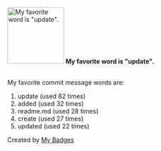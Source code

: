 <img src="https://my-badges.github.io/my-badges/favorite-word.png" alt="My favorite word is &quot;update&quot;." title="My favorite word is &quot;update&quot;." width="128">
<strong>My favorite word is &quot;update&quot;.</strong>
<br><br>

My favorite commit message words are:

1. update (used 82 times)
2. added (used 32 times)
3. readme.md (used 28 times)
4. create (used 27 times)
5. updated (used 22 times)


Created by <a href="https://github.com/my-badges/my-badges">My Badges</a>